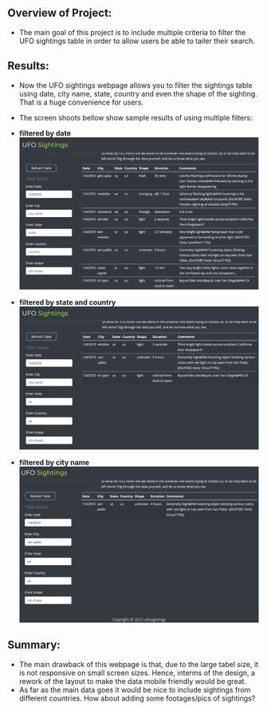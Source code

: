 ## Overview of Project: 
- The main goal of this project is to include multiple criteria to filter the UFO sightings table in order to allow users be able to tailer their search.

## Results: 
- Now the UFO sightings webpage allows you to filter the sightings table using date, city name, state, country and even the shape of the sighting. That is a huge convenience for users. 

- The screen shoots bellow show sample results of using multiple filters:

- **filtered by date**
![filtered by date](static/images/filter-by-date.png)

- **filtered by state and country**
![filtered by state and country](static/images/filter-by-state-country.png)

- **filtered by city name**
![filtered by city name](static/images/filter-by-city-name.png)

## Summary:
- The main drawback of this webpage is that, due to the large tabel size, it is not responsive on small screen sizes. Hence, interms of the design, a rework of the layout to make the data mobile friendly would be great. 
- As far as the main data goes it would be nice to include sightings from different countries. How about adding some footages/pics of sightings? 

